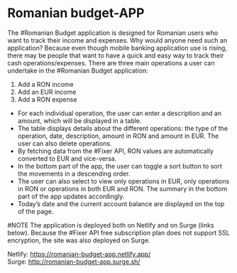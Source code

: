 # Romanian budget-APP

The #Romanian Budget application is designed for Romanian users who want to track their income and expenses. Why would anyone need such an application? Because even though mobile banking application use is rising, there may be people that want to have a quick and easy way to track their cash operations/expenses.
There are three main operations a user can undertake in the #Romanian Budget application:

1.	Add a RON income
2.	Add an EUR income
3.	Add a RON expense

-	For each individual operation, the user can enter a description and an amount, which will be displayed in a table.
-	The table displays details about the different operations: the type of the operation, date, description, amount in RON and amount in EUR. The user can also delete operations.
-	By fetching data from the #Fixer API, RON values are automatically converted to EUR and vice-versa.
-	In the bottom part of the app, the user can toggle a sort button to sort the movements in a descending order.
-	The user can also select to view only operations in EUR, only operations in RON or operations in both EUR and RON. The summary in the bottom part of the app updates accordingly.
-	Today’s date and the current account balance are displayed on the top of the page. 

#NOTE
The application is deployed both on Netlify and on Surge (links below). Because the #Fixer API free subscription plan does not support SSL encryption, the site was also deployed on Surge.

Netlify: https://romanian-budget-app.netlify.app/ <br>
Surge: http://romanian-budget-app.surge.sh/

